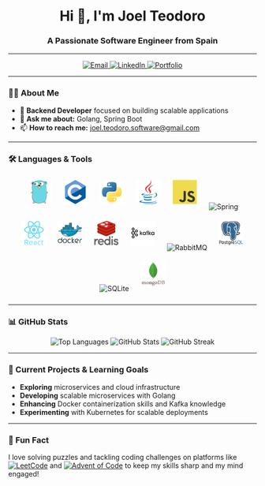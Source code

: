<h1 align="center">Hi 👋, I'm Joel Teodoro</h1>
<h3 align="center">A Passionate Software Engineer from Spain</h3>

---

<p align="center">
  <a href="mailto:joel.teodoro.software@gmail.com">
    <img src="https://img.shields.io/badge/Email-D14836?style=for-the-badge&logo=gmail&logoColor=white" alt="Email">
  </a>
  <a href="https://www.linkedin.com/in/joel-teodoro-gomez/">
    <img src="https://img.shields.io/badge/LinkedIn-0077B5?style=for-the-badge&logo=linkedin&logoColor=white" alt="LinkedIn">
  </a>
  <a href="https://joelteogom.github.io/">
    <img src="https://img.shields.io/badge/Portfolio-FF5722?style=for-the-badge&logo=google-chrome&logoColor=white" alt="Portfolio">
  </a>
</p>

---

### 👨‍💻 About Me

- 🌱 **Backend Developer** focused on building scalable applications
- 💬 **Ask me about:** Golang, Spring Boot
- 📫 **How to reach me:** joel.teodoro.software@gmail.com

---

### 🛠️ Languages & Tools

<p align="center">
  <img src="https://raw.githubusercontent.com/devicons/devicon/master/icons/go/go-original.svg" alt="Golang" width="50" height="50" style="margin: 10px;" />
  <img src="https://raw.githubusercontent.com/devicons/devicon/master/icons/c/c-original.svg" alt="C" width="50" height="50" style="margin: 10px;" />
  <img src="https://raw.githubusercontent.com/devicons/devicon/master/icons/python/python-original.svg" alt="Python" width="50" height="50" style="margin: 10px;" />
  <img src="https://raw.githubusercontent.com/devicons/devicon/master/icons/java/java-original.svg" alt="Java" width="50" height="50" style="margin: 10px;" />
  <img src="https://raw.githubusercontent.com/devicons/devicon/master/icons/javascript/javascript-original.svg" alt="JavaScript" width="50" height="50" style="margin: 10px;" />
  <img src="https://www.vectorlogo.zone/logos/springio/springio-icon.svg" alt="Spring" width="50" height="50" style="margin: 10px;" />
  <img src="https://raw.githubusercontent.com/devicons/devicon/master/icons/react/react-original-wordmark.svg" alt="React" width="50" height="50" style="margin: 10px;" />
  <img src="https://raw.githubusercontent.com/devicons/devicon/master/icons/docker/docker-original-wordmark.svg" alt="Docker" width="50" height="50" style="margin: 10px;" />
  <img src="https://raw.githubusercontent.com/devicons/devicon/master/icons/redis/redis-original-wordmark.svg" alt="Redis" width="50" height="50" style="margin: 10px;" />
  <img src="https://raw.githubusercontent.com/devicons/devicon/master/icons/apachekafka/apachekafka-original-wordmark.svg" alt="Kafka" width="50" height="50" style="margin: 10px;" />
  <img src="https://www.vectorlogo.zone/logos/rabbitmq/rabbitmq-icon.svg" alt="RabbitMQ" width="50" height="50" style="margin: 10px;" />
  <img src="https://raw.githubusercontent.com/devicons/devicon/master/icons/postgresql/postgresql-original-wordmark.svg" alt="PostgreSQL" width="50" height="50" style="margin: 10px;" />
  <img src="https://www.vectorlogo.zone/logos/sqlite/sqlite-icon.svg" alt="SQLite" width="50" height="50" style="margin: 10px;" />
  <img src="https://raw.githubusercontent.com/devicons/devicon/master/icons/mongodb/mongodb-original-wordmark.svg" alt="MongoDB" width="50" height="50" style="margin: 10px;" />
</p>

---

### 📊 GitHub Stats

<p align="center">
  <img src="https://github-readme-stats.vercel.app/api/top-langs?username=joelteogom&show_icons=true&locale=en&layout=compact&theme=radical" alt="Top Languages" width="400"/>
  <img src="https://github-readme-stats.vercel.app/api?username=joelteogom&show_icons=true&locale=en&theme=radical" alt="GitHub Stats" width="400"/>
  <img src="https://github-readme-streak-stats.herokuapp.com/?user=joelteogom&theme=radical" alt="GitHub Streak" width="400"/>
</p>

---

### 🚀 Current Projects & Learning Goals

- **Exploring** microservices and cloud infrastructure
- **Developing** scalable microservices with Golang
- **Enhancing** Docker containerization skills and Kafka knowledge
- **Experimenting** with Kubernetes for scalable deployments

---

### 👀 Fun Fact

I love solving puzzles and tackling coding challenges on platforms like [![LeetCode](https://img.shields.io/badge/LeetCode-FFA116?style=flat-square&logo=LeetCode&logoColor=white)](https://leetcode.com/) and [![Advent of Code](https://img.shields.io/badge/Advent%20of%20Code-000000?style=flat-square&logo=github&logoColor=white)](https://adventofcode.com/) to keep my skills sharp and my mind engaged!


